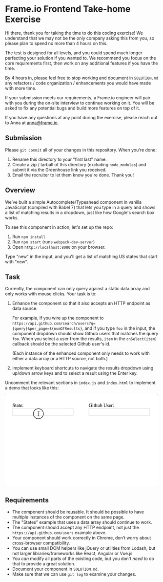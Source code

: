 # Frame.io Frontend Take-home Exercise

Hi there, thank you for taking the time to do this coding exercise! We
understand that we may not be the only company asking this from you, so please
plan to spend no more than 4 hours on this.

The test is designed for all levels, and you could spend much longer
perfecting your solution if you wanted to. We recommend you focus on the core
requirements first, then work on any additional features if you have the time.

By 4 hours in, please feel free to stop working and document in `SOLUTION.md`
any refactors / code organization / enhancements you would have made with more
time.

If your submission meets our requirements, a Frame.io engineer will pair with
you during the on-site interview to continue working on it. You will be asked to
fix any potential bugs and build more features on top of it.

If you have any questions at any point during the exercise, please reach out to
Anna at anna@frame.io.

## Submission

Please `git commit` all of your changes in this repository. When you're done:

1. Rename this directory to your "first last" name.
2. Create a zip / tarball of this directory (excluding `node_modules`) and submit it via the Greenhouse link you received.
3. Email the recruiter to let them know you're done. Thank you!

## Overview

We’ve built a simple Autocomplete/Typeahead component in vanilla JavaScript
(compiled with Babel 7) that lets you type in a query and shows a list of
matching results in a dropdown, just like how Google's search box works.

To see this component in action, let's set up the repo:

1. Run `npm install`
2. Run `npm start` (runs `webpack-dev-server`)
3. Open `http://localhost:8080` on your browser.

Type "new" in the input, and you'll get a list of matching US states that start
with "new".


## Task

Currently, the component can only query against a static data array and only
works with mouse clicks. Your task is to:

1. Enhance the component so that it also accepts an HTTP endpoint as data source.

    For example, if you wire up the component to
    `https://api.github.com/search/users?q={query}&per_page=${numOfResults}`,
    and if you type `foo` in the input, the component dropdown should show
    Github users that matches the query `foo`. When you select a user from the
    results, `item` in the `onSelect(item)` callback should be the selected
    Github user's id.

    (Each instance of the enhanced component only needs to work with either a
    data array or a HTTP source, not both.)

2. Implement keyboard shortcuts to navigate the results dropdown using up/down
   arrow keys and to select a result using the Enter key.

Uncomment the relevant sections in `index.js` and `index.html` to implement a
demo that looks like this:

![Demo example](demo-example.gif)


## Requirements

- The component should be reusable. It should be possible to have multiple
  instances of the component on the same page.
- The "States" example that uses a data array should continue to work.
- The component should accept any HTTP endpoint, not just the
  `https://api.github.com/users` example above.
- Your component should work correctly in Chrome, don’t worry about
  cross-browser compatibility.
- You can use small DOM helpers like jQuery or utilities from Lodash, but not
  larger libraries/frameworks like React, Angular or Vue.js
- You _can_ modify all parts of the existing code, but you don't _need_ to do
  that to provide a great solution.
- Document your component in `SOLUTION.md`.
- Make sure that we can use `git log` to examine your changes.
